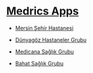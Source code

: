 # [Medrics Apps](https://www.youtube.com/channel/UCkIeXpnfQwgBxLZh9JJUbww/videos)

* [Mersin Şehir Hastanesi](https://apps.apple.com/tr/app/mersin-%C5%9Fehir-hastanesi/id1305138122?l=tr)

* [Dünyagöz Hastaneler Grubu](https://apps.apple.com/tr/app/d%C3%BCnyag%C3%B6z/id1460659902?l=tr)

* [Medicana Sağlık Grubu](https://apps.apple.com/tr/app/medicana-mobil-uygulamas%C4%B1/id1446269061?l=tr)

* [Bahat Sağlık Grubu](https://apps.apple.com/tr/app/bht-clinic/id1496360299?l=tr)

